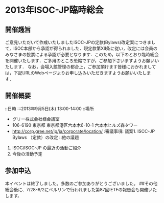 # 2013年ISOC-JP臨時総会
## 開催趣旨
ご意見いただいて作成いたしましたISOC-JPの定款(Bylaws)改定案につきまして，ISOC本部から承認が得られました．現定款第XII条に従い，改定には会員のみなさまの投票による承認が必要となります．このため，以下のとおり臨時総会を開催いたします．ご多用のところ恐縮ですが，ご参加下さいますようお願いいたします．
なお，会場入館管理の都合上，ご参加頂けます皆様におかれましては，下記URLのWebページよりお申し込みいただきますようお願いいたします．
## 開催概要
::日時
:::2013年9月5日(木) 13:00-14:00
::場所
* グリー株式会社様会議室 
* 106-6190 東京都 東京都港区六本木6-10-1 六本木ヒルズ森タワー
* http://corp.gree.net/jp/ja/corporate/location/
:審議事項: 議案1.  ISOC-JP Bylaws （定款）の改定
::他の議題
1. ISOC/ISOC-JP の最近の活動ご紹介
1. 今後の活動予定
## 参加申込
本イベントは終了しました。多数のご参加ありがとうございました。
##その他
総会後に、7/28-8/2にベルリンで行われました第87回IETFの報告会も開催いたします。